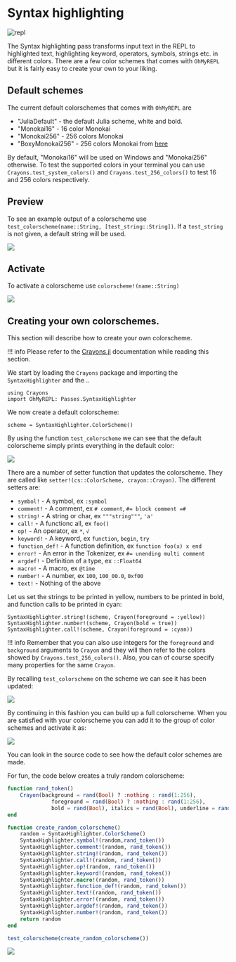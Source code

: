 # Syntax highlighting

![repl](https://i.imgur.com/wtR0ASD.png)

The Syntax highlighting pass transforms input text in the REPL to highlighted text, highlighting keyword, operators, symbols, strings etc. in different colors. There are a few color schemes that comes with `OhMyREPL` but it is fairly easy to create your own to your liking.

## Default schemes

The current default colorschemes that comes with `OhMyREPL` are

* "JuliaDefault" - the default Julia scheme, white and bold.
* "Monokai16" - 16 color Monokai
* "Monokai256" - 256 colors Monokai
* "BoxyMonokai256" - 256 colors Monokai from [here](https://github.com/oivva/st-boxy)

 By default, "Monokai16" will be used on Windows and "Monokai256" otherwise. To test the supported colors in your terminal you can use `Crayons.test_system_colors()` and `Crayons.test_256_colors()` to test 16 and 256 colors respectively.

## Preview

To see an example output of a colorscheme use `test_colorscheme(name::String, [test_string::String])`. If a `test_string` is not given, a default string will be used.

![](test_colorscheme.png)

## Activate

To activate a colorscheme use `colorscheme!(name::String)`

![](activate_colorscheme.png)

## Creating your own colorschemes.

This section will describe how to create your own colorscheme.

!!! info
    Please refer to the [Crayons.jl](https://github.com/KristofferC/Crayons.jl) documentation while reading this section.

We start by loading the `Crayons` package and importing the `SyntaxHighlighter` and the ..

```
using Crayons
import OhMyREPL: Passes.SyntaxHighlighter
```

We now create a default colorscheme:

```
scheme = SyntaxHighlighter.ColorScheme()
```

By using the function `test_colorscheme` we can see that the default colorscheme simply prints everything in the default color:

![](default_colorscheme.png)

There are a number of setter function that updates the colorscheme. They are called like `setter!(cs::ColorScheme, crayon::Crayon)`. The different setters are:

* `symbol!` - A symbol, ex `:symbol`
* `comment!` - A comment, ex `# comment`, `#= block comment =#`
* `string!` - A string or char, ex `"""string"""`, `'a'`
* `call!` - A functionc all, ex `foo()`
* `op!` - An operator, ex `*`, `√`
* `keyword!` - A keyword, ex `function`, `begin`, `try`
* `function_def!` - A function definition, ex `function foo(x) x end`
* `error!` - An error in the Tokenizer, ex `#= unending multi comment`
* `argdef!` - Definition of a type, ex `::Float64`
* `macro!` - A macro, ex `@time`
* `number!` - A number, ex `100`, `100_00.0`, `0xf00`
* `text!` - Nothing of the above

Let us set the strings to be printed in yellow, numbers to be printed in bold, and function calls to be printed in cyan:

```
SyntaxHighlighter.string!(scheme, Crayon(foreground = :yellow))
SyntaxHighlighter.number!(scheme, Crayon(bold = true))
SyntaxHighlighter.call!(scheme, Crayon(foreground = :cyan))
```

!!! info
    Remember that you can also use integers for the `foreground` and `background` arguments to `Crayon` and they will then refer to the colors showed by `Crayons.test_256_colors()`. Also, you can of course specify many properties for the same `Crayon`.

By recalling `test_colorscheme` on the scheme we can see it has been updated:

![](updated_scheme.png)

By continuing in this fashion you can build up a full colorscheme. When you are satisfied with your colorscheme you can add it to the group of color schemes and activate it as:

![](activate_custom_scheme.png)

You can look in the source code to see how the default color schemes are made.

For fun, the code below creates a truly random colorscheme:

```jl
function rand_token()
    Crayon(background = rand(Bool) ? :nothing : rand(1:256), 
              foreground = rand(Bool) ? :nothing : rand(1:256),
              bold = rand(Bool), italics = rand(Bool), underline = rand(Bool))
end

function create_random_colorscheme()
    random = SyntaxHighlighter.ColorScheme()
    SyntaxHighlighter.symbol!(random,rand_token())
    SyntaxHighlighter.comment!(random, rand_token())
    SyntaxHighlighter.string!(random, rand_token())
    SyntaxHighlighter.call!(random, rand_token())
    SyntaxHighlighter.op!(random, rand_token())
    SyntaxHighlighter.keyword!(random, rand_token())
    SyntaxHighlighter.macro!(random, rand_token())
    SyntaxHighlighter.function_def!(random, rand_token())
    SyntaxHighlighter.text!(random, rand_token())
    SyntaxHighlighter.error!(random, rand_token())
    SyntaxHighlighter.argdef!(random, rand_token())
    SyntaxHighlighter.number!(random, rand_token())
    return random
end

test_colorscheme(create_random_colorscheme())
```

![](random_scheme.png)

